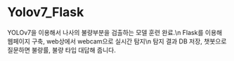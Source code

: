 # Yolov7_Flask

YOLOv7을 이용해서 나사의 불량부분을 검출하는 모델 훈련 완료.\n
Flask를 이용해 웹페이지 구축, web상에서 webcam으로 실시간 탐지\n
탐지 결과 DB 저장, 챗봇으로 질문하면 불량률, 불량 타입 대답해 줍니다.
